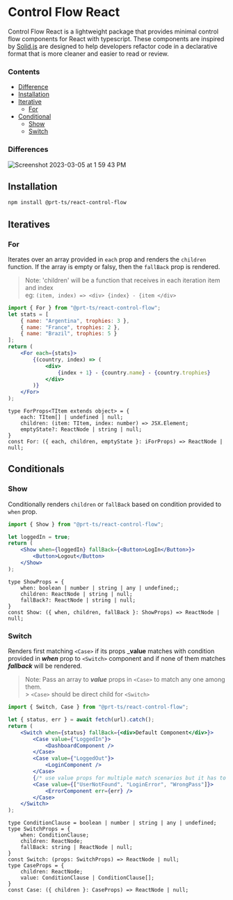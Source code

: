 # Control Flow React

Control Flow React is a lightweight package that provides minimal control flow components for React with typescript. These components are inspired by [Solid.js](https://www.solidjs.com/tutorial/flow_show) are designed to help developers refactor code in a declarative format that is more cleaner and easier to read or review.

### Contents
- [Difference](#differences)
- [Installation](#installation)
- [Iterative](#iteratives)
	- [For](#for)
- [Conditional](#conditionals)
	- [Show](#show)
	- [Switch](#switch)


### Differences
![Screenshot 2023-03-05 at 1 59 43 PM](https://user-images.githubusercontent.com/34669116/222950168-36be9d0b-6a30-4687-a1c4-5177e0034541.png)


## Installation

```sh
npm install @prt-ts/react-control-flow
```

## Iteratives

### For

Iterates over an array provided in `each` prop and renders the `children` function.
If the array is empty or falsy, then the `fallBack` prop is rendered.

> Note: 'children' will be a function that receives in each iteration item and
> index <br> eg: `(item, index) => <div> {index} - {item </div>`

```jsx
import { For } from "@prt-ts/react-control-flow";
let stats = [
	{ name: "Argentina", trophies: 3 },
	{ name: "France", trophies: 2 },
	{ name: "Brazil", trophies: 5 }
];
return (
	<For each={stats}>
		{(country, index) => (
			<div>
				{index + 1} - {country.name} - {country.trophies}
			</div>
		)}
	</For>
);
```

```tsx
type ForProps<TItem extends object> = {
	each: TItem[] | undefined | null;
	children: (item: TItem, index: number) => JSX.Element;
	emptyState?: ReactNode | string | null;
}
const For: ({ each, children, emptyState }: iForProps) => ReactNode | null;
```

## Conditionals

### Show

Conditionally renders `children` or `fallBack` based on condition provided to
`when` prop.

```jsx
import { Show } from "@prt-ts/react-control-flow";

let loggedIn = true;
return (
	<Show when={loggedIn} fallBack={<Button>LogIn</Button>}>
		<Button>Logout</Button>
	</Show>
);
```

```tsx
type ShowProps = {
    when: boolean | number | string | any | undefined;;
    children: ReactNode | string | null;
    fallBack?: ReactNode | string | null;
}
const Show: ({ when, children, fallBack }: ShowProps) => ReactNode | null;
```

### Switch

Renders first matching `<Case>` if its props _**value** matches
with condition provided in _**when**_ prop to `<Switch>` component and if none of them
matches _**fallback**_ will be rendered.

> Note: Pass an array to _***value***_ props in `<Case>` to match any one among
> them. <br> > `<Case>` should be direct child for `<Switch>`

```jsx
import { Switch, Case } from "@prt-ts/react-control-flow";

let { status, err } = await fetch(url).catch();
return (
	<Switch when={status} fallBack={<div>Default Component</div>}>
		<Case value={"LoggedIn"}>
			<DashboardComponent />
		</Case>
		<Case value={"LoggedOut"}>
			<LoginComponent />
		</Case>
		{/* use value props for multiple match scenarios but it has to be array type */}
		<Case value={["UserNotFound", "LoginError", "WrongPass"]}>
			<ErrorComponent err={err} />
		</Case>
	</Switch>
);
```

```tsx
type ConditionClause = boolean | number | string | any | undefined;
type SwitchProps = {
	when: ConditionClause;
	children: ReactNode;
	fallBack: string | ReactNode | null;
}
const Switch: (props: SwitchProps) => ReactNode | null;
type CaseProps = {
	children: ReactNode;
	value: ConditionClause | ConditionClause[]; 
}
const Case: ({ children }: CaseProps) => ReactNode | null;
```